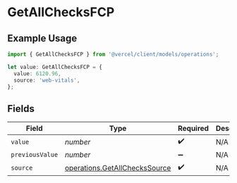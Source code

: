 # GetAllChecksFCP

## Example Usage

```typescript
import { GetAllChecksFCP } from '@vercel/client/models/operations';

let value: GetAllChecksFCP = {
  value: 6120.96,
  source: 'web-vitals',
};
```

## Fields

| Field           | Type                                                                           | Required           | Description |
| --------------- | ------------------------------------------------------------------------------ | ------------------ | ----------- |
| `value`         | _number_                                                                       | :heavy_check_mark: | N/A         |
| `previousValue` | _number_                                                                       | :heavy_minus_sign: | N/A         |
| `source`        | [operations.GetAllChecksSource](../../models/operations/getallcheckssource.md) | :heavy_check_mark: | N/A         |
